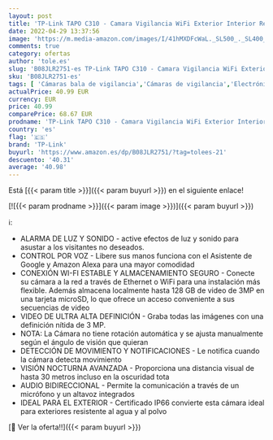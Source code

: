 ```yaml
---
layout: post
title: 'TP-Link TAPO C310 - Camara Vigilancia WiFi Exterior Interior Resolución 3MP  IP66 con Visión Nocturna  Detección de Movimiento y Alarma Instantánea  Control con App IOS  Android  Compatible con Alexa'
date: 2022-04-29 13:37:56
image: 'https://m.media-amazon.com/images/I/41hMXDFcWaL._SL500_._SL400_.jpg'
comments: true
category: ofertas
author: 'tole.es'
slug: 'B08JLR2751-es TP-Link TAPO C310 - Camara Vigilancia WiFi Exterior...'
sku: 'B08JLR2751-es'
tags: [ 'Cámaras bala de vigilancia','Cámaras de vigilancia','Electrónica','Fotografía y videocámaras','android','tp-link','🇪🇸', ]
actualPrice: 40.99 EUR
currency: EUR
price: 40.99
comparePrice: 68.67 EUR
prodname: 'TP-Link TAPO C310 - Camara Vigilancia WiFi Exterior Interior Resolución 3MP  IP66 con Visión Nocturna  Detección de Movimiento y Alarma Instantánea  Control con App IOS  Android  Compatible con Alexa'
country: 'es'
flag: '🇪🇸'
brand: 'TP-Link'
buyurl: 'https://www.amazon.es/dp/B08JLR2751/?tag=tolees-21'
descuento: '40.31'
average: '40.98'
---
```


Está [{{< param title >}}]({{< param buyurl >}}) en el siguiente enlace!

[![{{< param prodname >}}]({{< param image >}})]({{< param buyurl >}})

ℹ️:

- ALARMA DE LUZ Y SONIDO - active efectos de luz y sonido para asustar a los visitantes no deseados.
- CONTROL POR VOZ - Libere sus manos funciona con el Asistente de Google y Amazon Alexa para una mayor comodidad
- CONEXIÓN WI-FI ESTABLE Y ALMACENAMIENTO SEGURO - Conecte su cámara a la red a través de Ethernet o WiFi para una instalación más flexible. Además almacena localmente hasta 128 GB de video de 3MP en una tarjeta microSD, lo que ofrece un acceso conveniente a sus secuencias de video
- VIDEO DE ULTRA ALTA DEFINICIÓN - Graba todas las imágenes con una definición nítida de 3 MP.
- NOTA: La Cámara no tiene rotación automática y se ajusta manualmente según el ángulo de visión que quieran
- DETECCIÓN DE MOVIMIENTO Y NOTIFICACIONES - Le notifica cuando la cámara detecta movimiento
- VISIÓN NOCTURNA AVANZADA - Proporciona una distancia visual de hasta 30 metros incluso en la oscuridad tota
- AUDIO BIDIRECCIONAL - Permite la comunicación a través de un micrófono y un altavoz integrados
- IDEAL PARA EL EXTERIOR - Certificado IP66 convierte esta cámara ideal para exteriores resistente al agua y al polvo

[🛒 Ver la oferta!!]({{< param buyurl >}})
